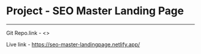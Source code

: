 # Project - SEO Master Landing Page

---

Git Repo.link - <>

Live link - <https://seo-master-landingpage.netlify.app/>
